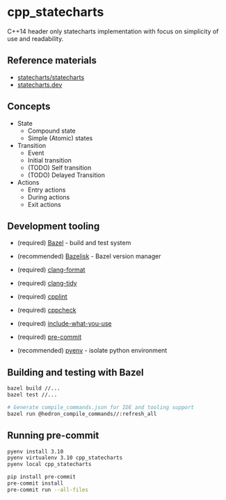 # cpp_statecharts

C++14 header only statecharts implementation with focus on simplicity of use and readability.

## Reference materials

- [statecharts/statecharts](https://github.com/statecharts/statecharts)
- [statecharts.dev](https://statecharts.dev)

## Concepts

- State
  - Compound state
  - Simple (Atomic) states
- Transition
  - Event
  - Initial transition
  - (TODO) Self transition
  - (TODO) Delayed Transition
- Actions
  - Entry actions
  - During actions
  - Exit actions

## Development tooling

- (required) [Bazel](https://bazel.build/) - build and test system

- (recommended) [Bazelisk](https://github.com/bazelbuild/bazelisk) - Bazel version manager

- (required) [clang-format](https://clang.llvm.org/docs/ClangFormat.html)

- (required) [clang-tidy](https://clang.llvm.org/extra/clang-tidy/)

- (required) [cpplint](https://github.com/cpplint/cpplint)

- (required) [cppcheck](https://github.com/danmar/cppcheck)

- (required) [include-what-you-use](https://github.com/include-what-you-use/include-what-you-use)

- (required) [pre-commit](https://github.com/pre-commit/pre-commit)

- (recommended) [pyenv](https://github.com/pyenv/pyenv) - isolate python environment

## Building and testing with Bazel

```bash
bazel build //...
bazel test //...
```

```bash
# Generate compile_commands.json for IDE and tooling support
bazel run @hedron_compile_commands//:refresh_all
```

## Running pre-commit

```bash
pyenv install 3.10
pyenv virtualenv 3.10 cpp_statecharts
pyenv local cpp_statecharts
```

```bash
pip install pre-commit
pre-commit install
pre-commit run --all-files
```
